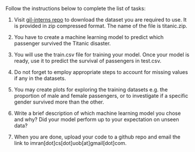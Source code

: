 Follow the instructions below to complete the list of tasks:

1. Visit [gil-interns repo](https://github.com/beyond2013/gil-interns) to download the dataset you are required to use. It is provided in zip compressed format. The name of the file is titanic.zip.

2. You have to create a machine learning model to predict which passenger survived the Titanic disaster.

3. You will use the train.csv file for training your model. Once your model is ready, use it to predict the survival of passengers in test.csv.

4. Do not forget to employ appropriate steps to account for missing values if any in the datasets.

5. You may create plots for exploring the training datasets e.g. the proportion of male and female passengers, or to investigate if a specific gender survived more than the other.

6. Write a brief description of which machine learning model you chose and why? Did your model perform up to your expectation on unseen data?

7. When you are done, upload your code to a github repo and email the link to imran[dot]cs[dot]uob[at]gmail[dot]com.




